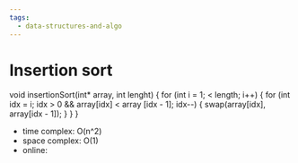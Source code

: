 ```yaml
---
tags:
  - data-structures-and-algo
---
```


# Insertion sort
void insertionSort(int* array, int lenght) {
    for (int i = 1; < length; i++) {
        for (int idx = i; idx > 0 && array[idx] < array [idx - 1]; idx--) {
            swap(array[idx], array[idx - 1]);
        }
    }
}

- time complex: O(n^2)
- space complex: O(1)
- online: 
